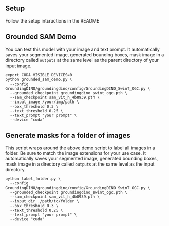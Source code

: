 ## Setup
Follow the setup intsructions in the README

## Grounded SAM Demo
You can test this model with your image and text prompt. It automatically saves your segmented image, generated bounding boxes, mask image in a directory called `outputs` at the same level as the parent directory of your input image. 
```
export CUDA_VISIBLE_DEVICES=0
python grounded_sam_demo.py \
  --config GroundingDINO/groundingdino/config/GroundingDINO_SwinT_OGC.py \
  --grounded_checkpoint groundingdino_swint_ogc.pth \
  --sam_checkpoint sam_vit_h_4b8939.pth \
  --input_image /your/img/path \
  --box_threshold 0.3 \
  --text_threshold 0.25 \
  --text_prompt "your prompt" \
  --device "cuda"
```

## Generate masks for a folder of images
This script wraps around the above demo script to label all images in a folder. Be sure to match the image extensions for your use case. It automatically saves your segmented image, generated bounding boxes, mask image in a directory called `outputs` at the same level as the input directory. 
```export CUDA_VISIBLE_DEVICES=0                                                
python label_folder.py \
  --config GroundingDINO/groundingdino/config/GroundingDINO_SwinT_OGC.py \
  --grounded_checkpoint groundingdino_swint_ogc.pth \
  --sam_checkpoint sam_vit_h_4b8939.pth \
  --input_dir ./path/to/folder \
  --box_threshold 0.3 \
  --text_threshold 0.25 \
  --text_prompt "your prompt" \
  --device "cuda"
```
